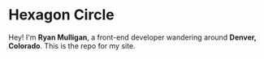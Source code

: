 
# Hexagon Circle

Hey! I'm <strong>Ryan Mulligan</strong>, a front-end developer wandering around <strong>Denver, Colorado</strong>. This is the repo for my site.
